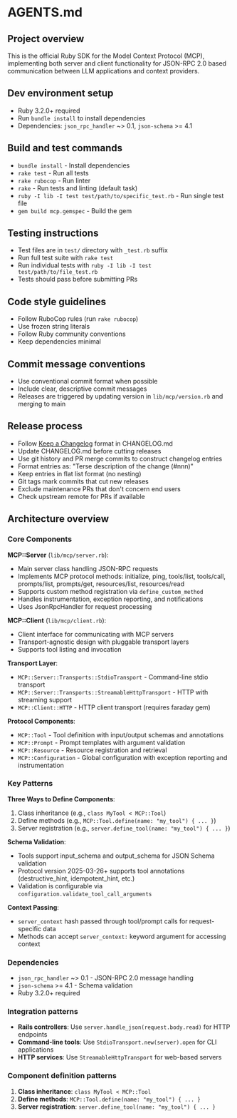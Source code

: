 # AGENTS.md

## Project overview
This is the official Ruby SDK for the Model Context Protocol (MCP), implementing both server and client functionality for JSON-RPC 2.0 based communication between LLM applications and context providers.

## Dev environment setup
- Ruby 3.2.0+ required
- Run `bundle install` to install dependencies
- Dependencies: `json_rpc_handler` ~> 0.1, `json-schema` >= 4.1

## Build and test commands
- `bundle install` - Install dependencies
- `rake test` - Run all tests
- `rake rubocop` - Run linter
- `rake` - Run tests and linting (default task)
- `ruby -I lib -I test test/path/to/specific_test.rb` - Run single test file
- `gem build mcp.gemspec` - Build the gem

## Testing instructions
- Test files are in `test/` directory with `_test.rb` suffix
- Run full test suite with `rake test`
- Run individual tests with `ruby -I lib -I test test/path/to/file_test.rb`
- Tests should pass before submitting PRs

## Code style guidelines
- Follow RuboCop rules (run `rake rubocop`)
- Use frozen string literals
- Follow Ruby community conventions
- Keep dependencies minimal

## Commit message conventions
- Use conventional commit format when possible
- Include clear, descriptive commit messages
- Releases are triggered by updating version in `lib/mcp/version.rb` and merging to main

## Release process
- Follow [Keep a Changelog](https://keepachangelog.com/en/1.1.0/) format in CHANGELOG.md
- Update CHANGELOG.md before cutting releases
- Use git history and PR merge commits to construct changelog entries
- Format entries as: "Terse description of the change (#nnn)"
- Keep entries in flat list format (no nesting)
- Git tags mark commits that cut new releases
- Exclude maintenance PRs that don't concern end users
- Check upstream remote for PRs if available

## Architecture overview

### Core Components

**MCP::Server** (`lib/mcp/server.rb`):
- Main server class handling JSON-RPC requests
- Implements MCP protocol methods: initialize, ping, tools/list, tools/call, prompts/list, prompts/get, resources/list, resources/read
- Supports custom method registration via `define_custom_method`
- Handles instrumentation, exception reporting, and notifications
- Uses JsonRpcHandler for request processing

**MCP::Client** (`lib/mcp/client.rb`):
- Client interface for communicating with MCP servers
- Transport-agnostic design with pluggable transport layers
- Supports tool listing and invocation

**Transport Layer**:
- `MCP::Server::Transports::StdioTransport` - Command-line stdio transport
- `MCP::Server::Transports::StreamableHttpTransport` - HTTP with streaming support
- `MCP::Client::HTTP` - HTTP client transport (requires faraday gem)

**Protocol Components**:
- `MCP::Tool` - Tool definition with input/output schemas and annotations
- `MCP::Prompt` - Prompt templates with argument validation
- `MCP::Resource` - Resource registration and retrieval
- `MCP::Configuration` - Global configuration with exception reporting and instrumentation

### Key Patterns

**Three Ways to Define Components**:
1. Class inheritance (e.g., `class MyTool < MCP::Tool`)
2. Define methods (e.g., `MCP::Tool.define(name: "my_tool") { ... }`)
3. Server registration (e.g., `server.define_tool(name: "my_tool") { ... }`)

**Schema Validation**:
- Tools support input_schema and output_schema for JSON Schema validation
- Protocol version 2025-03-26+ supports tool annotations (destructive_hint, idempotent_hint, etc.)
- Validation is configurable via `configuration.validate_tool_call_arguments`

**Context Passing**:
- `server_context` hash passed through tool/prompt calls for request-specific data
- Methods can accept `server_context:` keyword argument for accessing context

### Dependencies
- `json_rpc_handler` ~> 0.1 - JSON-RPC 2.0 message handling
- `json-schema` >= 4.1 - Schema validation
- Ruby 3.2.0+ required

### Integration patterns
- **Rails controllers**: Use `server.handle_json(request.body.read)` for HTTP endpoints
- **Command-line tools**: Use `StdioTransport.new(server).open` for CLI applications
- **HTTP services**: Use `StreamableHttpTransport` for web-based servers

### Component definition patterns
1. **Class inheritance**: `class MyTool < MCP::Tool`
2. **Define methods**: `MCP::Tool.define(name: "my_tool") { ... }`
3. **Server registration**: `server.define_tool(name: "my_tool") { ... }`